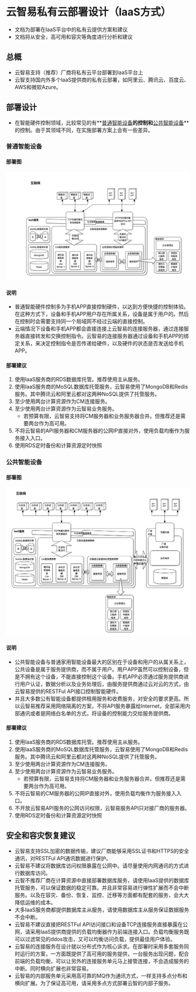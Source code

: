 # 云智易私有云部署设计（IaaS方式）

* 文档为部署在IaaS平台中的私有云提供方案和建议
* 文档将从安全，高可用和容灾等角度进行分析和建议

## 总概

* 云智易支持（推荐）厂商将私有云平台部署到IaaS平台上
* 云智支持国内外多个IaaS提供商的私有云部署，如阿里云、腾讯云、百度云、AWS和微软Azure。

## 部署设计

* 在智能硬件控制领域，比较常见的有**[普通智能设备](#common_device)**的控制和**[公共智能设备](#public_device)**的控制。由于其领域不同，在实施部署方案上会有一些差异。

### <a name="common_device">普通智能设备</a>

#### 部署图

![](普通设备控制.png)

#### 说明

* 普通智能硬件控制多为手机APP直接控制硬件，以达到方便快捷的控制体验。在这种方式下，设备和手机APP用户存在所属关系，设备是属于用户的。然后在控制时会需要支持同一个局域网不经过云端的直接控制。
* 云端情况下设备和手机APP都会直接连接上云智易的连接服务器，通过连接服务器直接转发和交换控制指令。云智易的连接服务器通过设备和手机APP的绑定关系，来决定控制指令是否传递给硬件，以及硬件的状态是否发送给手机APP。

#### 部署建议

1. 使用IaaS服务商的RDS数据库托管。推荐使用主从服务。
2. 使用IaaS服务商的MoSQL数据库托管服务，云智易使用了MongoDB和Redis服务。其中腾讯云和阿里云都对这两种NoSQL提供了托管服务。
3. 至少使用两台计算资源作为CM连接服务。
4. 至少使用两台计算资源作为云智易业务服务。
	* 若预算有限，云智易支持将CM服务器和业务服务器合并。但推荐还是需要两台作为高可用。
5. 不将云智易的API服务器和CM服务器的公网IP直接对外，使用负载均衡作为服务接入入口。
6. 使用RDS定时备份和计算资源定时快照

### <a name="public_device">公共智能设备</a>

#### 部署图

![](公共设备控制.png)

#### 说明

* 公共智能设备与普通家用智能设备最大的区别在于设备和用户的从属关系上，公共设备是属于服务提供商，而不属于用户。用户APP虽然可以控制设备，但是不拥有这个设备，不能直接控制这个设备。手机APP必须通过服务提供商进行用户认证，数据分析以及业务处理后，由服务提供商通过云对云的方式，由云智易提供的RESTFul API接口控制智能硬件。
* 并且大多数公有智能设备都提供租用服务和收费服务，对安全的要求更高。所以云智易推荐采用网络隔离的方案，不将API服务暴露给Internet，全部采用内部通讯或者是网络白名单的方式，将设备的控制能力交给服务提供商。

#### 部署建议

1. 使用IaaS服务商的RDS数据库托管。推荐使用主从服务。
2. 使用IaaS服务商的MoSQL数据库托管服务，云智易使用了MongoDB和Redis服务。其中腾讯云和阿里云都对这两种NoSQL提供了托管服务。
3. 至少使用两台计算资源作为CM连接服务。
4. 至少使用两台计算资源作为云智易业务服务。
	* 若预算有限，云智易支持将CM服务器和业务服务器合并。但推荐还是需要两台作为高可用。
5. 不将云智易的CM服务器的公网IP直接对外，使用负载均衡作为服务接入入口。
6. 不开放云智易API服务的公网访问权限，云智易服务API只对接厂商的服务器。
7. 使用RDS定时备份和计算资源定时快照

## 安全和容灾恢复建议

* 云智易支持SSL加密的数据传输，建议厂商能够采用SSL证书和HTTPS的安全通讯，对RESTFul API通讯数据进行保护。
* 云智易不建议将数据库访问权限暴露在公网中。请尽量使用内网通讯的方式进行数据库访问。
* 云智不推荐厂商在计算资源中直接部署数据库服务，请使用IaaS提供的数据库托管服务，可以保证数据的稳定可靠。并且非常容易进行弹性扩展而不会中断服务。以及在容灾、备份、恢复、监控、迁移等方面都有配套的服务，会大大降低运维的成本。
* 大多IaaS服务商都提供数据库主从服务，请使用数据库主从服务保证数据服务不会中断。
* 云智易不建议直接把RESTFul API访问接口和设备TCP连接服务直接暴露在公网，请采用IaaS提供商提供的负载均衡器作为前端连接入口。负载均衡服务既可以过滤常见的ddos攻击，又可以均衡访问负载，提供最佳用户体验。
* 云智易的连接服务在设计就以分布式作为核心诉求。在部署时采用多套服务同时运行的方案，一方面既提供了高可用的服务提供，一台服务出现问题，配合前端的负载均衡，可以让另外的连接服务单元马上接管连接，不会造成服务的中断。同时横向扩展也非常容易。
* 云智易的内部服务单元采用高可靠的MQ作为通讯方式，一样支持多点分布和横向扩展。为了保证高可用，请采用多点方式部署云智的内部子服务。





